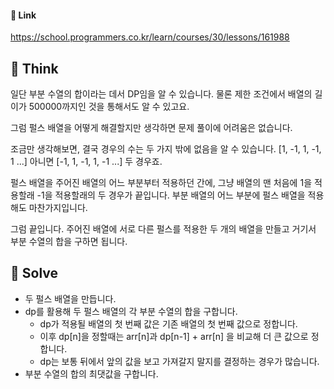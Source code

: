 #### 🔗 Link

﻿https://school.programmers.co.kr/learn/courses/30/lessons/161988

## 🤔 Think
 일단 부분 수열의 합이라는 데서 DP임을 알 수 있습니다. 물론 제한 조건에서 배열의 길이가 500000까지인 것을 통해서도 알 수 있고요.

 그럼 펄스 배열을 어떻게 해결할지만 생각하면 문제 풀이에 어려움은 없습니다.

 조금만 생각해보면, 결국 경우의 수는 두 가지 밖에 없음을 알 수 있습니다.  [1, -1, 1, -1, 1 ...] 아니면 [-1, 1, -1, 1, -1 ...] 두 경우죠.

 펄스 배열을 주어진 배열의 어느 부분부터 적용하던 간에, 그냥 배열의 맨 처음에 1을 적용할래 -1을 적용할래의 두 경우가 끝입니다. 부분 배열의 어느 부분에 펄스 배열을 적용해도 마찬가지입니다.

 그럼 끝입니다. 주어진 배열에 서로 다른 펄스를 적용한 두 개의 배열을 만들고 거기서 부분 수열의 합을 구하면 됩니다.

## 🔎 Solve
- 두 펄스 배열을 만듭니다.
- dp를 활용해 두 펄스 배열의 각 부분 수열의 합을 구합니다.
  - dp가 적용될 배열의 첫 번째 값은 기존 배열의 첫 번째 값으로 정합니다.
  - 이후 dp[n]을 정할때는 arr[n]과 dp[n-1] + arr[n] 을 비교해 더 큰 값으로 정합니다.
  - dp는 보통 뒤에서 앞의 값을 보고 가져갈지 말지를 결정하는 경우가 많습니다.
- 부분 수열의 합의 최댓값을 구합니다.
